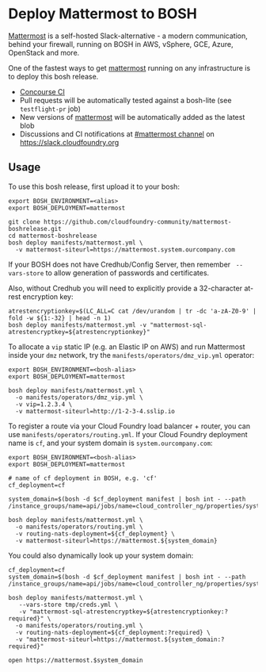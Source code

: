# Deploy Mattermost to BOSH

[Mattermost](https://about.mattermost.com/) is a self-hosted Slack-alternative - a modern communication, behind your firewall, running on BOSH in AWS, vSphere, GCE, Azure, OpenStack and more.

One of the fastest ways to get [mattermost](https://about.mattermost.com/) running on any infrastructure is to deploy this bosh release.

* [Concourse CI](https://ci.starkandwayne.com/teams/main/pipelines/mattermost-boshrelease?groups=mattermost-boshrelease)
* Pull requests will be automatically tested against a bosh-lite (see `testflight-pr` job)
* New versions of [mattermost](https://about.mattermost.com/) will be automatically added as the latest blob
* Discussions and CI notifications at [#mattermost channel](https://cloudfoundry.slack.com/messages/C6T7KPKF0/) on https://slack.cloudfoundry.org

## Usage

To use this bosh release, first upload it to your bosh:

```plain
export BOSH_ENVIRONMENT=<alias>
export BOSH_DEPLOYMENT=mattermost

git clone https://github.com/cloudfoundry-community/mattermost-boshrelease.git
cd mattermost-boshrelease
bosh deploy manifests/mattermost.yml \
  -v mattermost-siteurl=https://mattermost.system.ourcompany.com
```

If your BOSH does not have Credhub/Config Server, then remember ` --vars-store` to allow generation of passwords and certificates.

Also, without Credhub you will need to explicitly provide a 32-character at-rest encryption key:

```plain
atrestencryptionkey=$(LC_ALL=C cat /dev/urandom | tr -dc 'a-zA-Z0-9' | fold -w ${1:-32} | head -n 1)
bosh deploy manifests/mattermost.yml -v "mattermost-sql-atrestencryptkey=${atrestencryptionkey}"
```

To allocate a `vip` static IP (e.g. an Elastic IP on AWS) and run Mattermost inside your `dmz` network, try the `manifests/operators/dmz_vip.yml` operator:

```plain
export BOSH_ENVIRONMENT=<bosh-alias>
export BOSH_DEPLOYMENT=mattermost

bosh deploy manifests/mattermost.yml \
  -o manifests/operators/dmz_vip.yml \
  -v vip=1.2.3.4 \
  -v mattermost-siteurl=http://1-2-3-4.sslip.io
```


To register a route via your Cloud Foundry load balancer + router, you can use `manifests/operators/routing.yml`. If your Cloud Foundry deployment name is `cf`, and your system domain is `system.ourcompany.com`:

```plain
export BOSH_ENVIRONMENT=<bosh-alias>
export BOSH_DEPLOYMENT=mattermost

# name of cf deployment in BOSH, e.g. 'cf'
cf_deployment=cf

system_domain=$(bosh -d $cf_deployment manifest | bosh int - --path /instance_groups/name=api/jobs/name=cloud_controller_ng/properties/system_domain)

bosh deploy manifests/mattermost.yml \
  -o manifests/operators/routing.yml \
  -v routing-nats-deployment=${cf_deployment} \
  -v mattermost-siteurl=https://mattermost.${system_domain}
```

You could also dynamically look up your system domain:

```plain
cf_deployment=cf
system_domain=$(bosh -d $cf_deployment manifest | bosh int - --path /instance_groups/name=api/jobs/name=cloud_controller_ng/properties/system_domain)

bosh deploy manifests/mattermost.yml \
   --vars-store tmp/creds.yml \
   -v "mattermost-sql-atrestencryptkey=${atrestencryptionkey:?required}" \
  -o manifests/operators/routing.yml \
  -v routing-nats-deployment=${cf_deployment:?required} \
  -v "mattermost-siteurl=https://mattermost.${system_domain:?required}"

open https://mattermost.$system_domain
```
